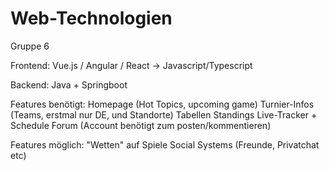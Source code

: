# Web-Technologien
Gruppe 6


Frontend:
  Vue.js / Angular / React -> Javascript/Typescript

Backend:
  Java + Springboot


Features benötigt:
Homepage (Hot Topics, upcoming game)
Turnier-Infos (Teams, erstmal nur DE, und Standorte)
Tabellen Standings
Live-Tracker + Schedule
Forum (Account benötigt zum posten/kommentieren)

Features möglich:
"Wetten" auf Spiele
Social Systems (Freunde, Privatchat etc) 
